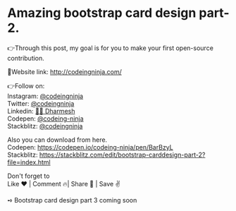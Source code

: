 <h1>Amazing bootstrap card design part-2.</h1>


👉Through this post, my goal is for you to make your first open-source contribution.

🔗Website link: http://codeingninja.com/

👉Follow on:<br>
Instagram: <a href="https://www.instagram.com/codeingninja/" target="_blank">@codeingninja</a><br>
Twitter: <a href="https://twitter.com/codeingninja" target="_blank">@codeingninja</a><br>
Linkedin: <a href="https://www.linkedin.com/in/designer-ds/" target="_blank">🐱‍👤 Dharmesh</a><br>
Codepen: <a href="https://codepen.io/codeing-ninja" target="_blank">@codeing-ninja</a><br>
Stackblitz: <a href="https://stackblitz.com/@codeingninja" target="_blank">@codeingninja</a><br>


Also you can download from here.<br>
Codepen: https://codepen.io/codeing-ninja/pen/BarBzyL<br>
Stackblitz: https://stackblitz.com/edit/bootstrap-carddesign-part-2?file=index.html<br>



Don't forget to<br>
Like ❤️ | Comment 🔥| Share 🚀 | Save ✌️

➺ Bootstrap card design part 3 coming soon

